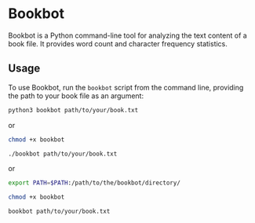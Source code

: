 # Bookbot

Bookbot is a Python command-line tool for analyzing the text content of a book file. It provides word count and character frequency statistics.

## Usage

To use Bookbot, run the `bookbot` script from the command line, providing the path to your book file as an argument:

```bash
python3 bookbot path/to/your/book.txt
```

or

```bash
chmod +x bookbot

./bookbot path/to/your/book.txt
```

or

```bash
export PATH=$PATH:/path/to/the/bookbot/directory/

chmod +x bookbot

bookbot path/to/your/book.txt
```
